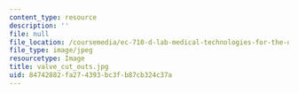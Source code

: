```yaml
---
content_type: resource
description: ''
file: null
file_location: /coursemedia/ec-710-d-lab-medical-technologies-for-the-developing-world-spring-2010/84742882fa274393bc3fb87cb324c37a_valve_cut_outs.jpg
file_type: image/jpeg
resourcetype: Image
title: valve_cut_outs.jpg
uid: 84742882-fa27-4393-bc3f-b87cb324c37a
---
```

